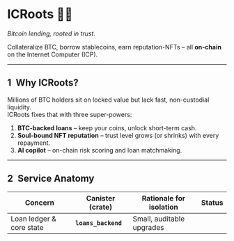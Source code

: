 # ICRoots 🌳🔗  
*Bitcoin lending, rooted in trust.*

Collateralize BTC, borrow stablecoins, earn reputation-NFTs – all **on-chain** on the Internet Computer (ICP).

---

## 1 Why ICRoots?

Millions of BTC holders sit on locked value but lack fast, non-custodial liquidity.  
ICRoots fixes that with three super-powers:

1. **BTC-backed loans** – keep your coins, unlock short-term cash.  
2. **Soul-bound NFT reputation** – trust level grows (or shrinks) with every repayment.  
3. **AI copilot** – on-chain risk scoring and loan matchmaking.

---

## 2 Service Anatomy

| Concern                           | Canister (crate)          | Rationale for isolation                 | Status            |
| --------------------------------- | ------------------------- | --------------------------------------- | ----------------- |
| Loan ledger & core state          | **`loans_backend`**       | Small, auditable upgrades
